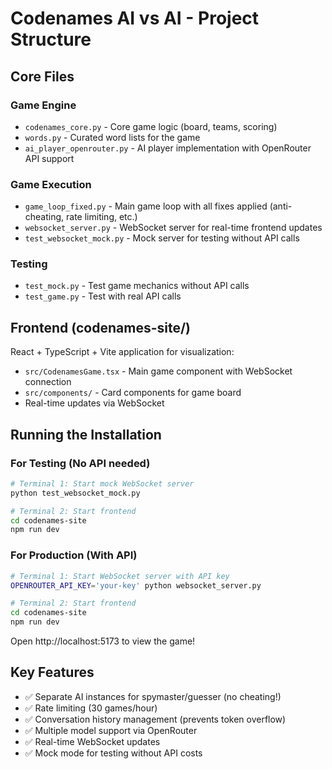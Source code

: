 # Codenames AI vs AI - Project Structure

## Core Files

### Game Engine
- `codenames_core.py` - Core game logic (board, teams, scoring)
- `words.py` - Curated word lists for the game
- `ai_player_openrouter.py` - AI player implementation with OpenRouter API support

### Game Execution
- `game_loop_fixed.py` - Main game loop with all fixes applied (anti-cheating, rate limiting, etc.)
- `websocket_server.py` - WebSocket server for real-time frontend updates
- `test_websocket_mock.py` - Mock server for testing without API calls

### Testing
- `test_mock.py` - Test game mechanics without API calls
- `test_game.py` - Test with real API calls

## Frontend (codenames-site/)

React + TypeScript + Vite application for visualization:
- `src/CodenamesGame.tsx` - Main game component with WebSocket connection
- `src/components/` - Card components for game board
- Real-time updates via WebSocket

## Running the Installation

### For Testing (No API needed)
```bash
# Terminal 1: Start mock WebSocket server
python test_websocket_mock.py

# Terminal 2: Start frontend
cd codenames-site
npm run dev
```

### For Production (With API)
```bash
# Terminal 1: Start WebSocket server with API key
OPENROUTER_API_KEY='your-key' python websocket_server.py

# Terminal 2: Start frontend
cd codenames-site
npm run dev
```

Open http://localhost:5173 to view the game!

## Key Features
- ✅ Separate AI instances for spymaster/guesser (no cheating!)
- ✅ Rate limiting (30 games/hour)
- ✅ Conversation history management (prevents token overflow)
- ✅ Multiple model support via OpenRouter
- ✅ Real-time WebSocket updates
- ✅ Mock mode for testing without API costs